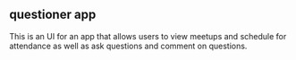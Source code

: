 ## questioner app
This is an UI for an app that allows users to view meetups and schedule for attendance as well as ask questions and comment on questions. 

